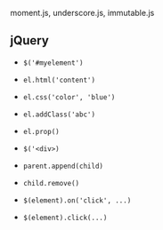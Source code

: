 moment.js, underscore.js, immutable.js

## jQuery

- `$('#myelement')`
- `el.html('content')`
- `el.css('color', 'blue')`
- `el.addClass('abc')`
- `el.prop()`

- `$('<div>)`
- `parent.append(child)`
- `child.remove()`

- `$(element).on('click', ...)`
- `$(element).click(...)`
